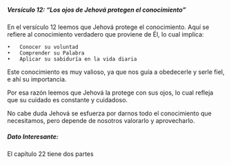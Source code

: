 ##### Versículo 12: “Los ojos de Jehová protegen el conocimiento”

En el versículo 12 leemos que Jehová protege el conocimiento. Aquí se refiere al conocimiento verdadero que proviene de Él, lo cual implica:

	•	Conocer su voluntad
	•	Comprender su Palabra
	•	Aplicar su sabiduría en la vida diaria

Este conocimiento es muy valioso, ya que nos guía a obedecerle y serle fiel, e ahí su importancia.

Por esa razón leemos que Jehová la protege con sus ojos, lo cual refleja que su cuidado es constante y cuidadoso.

No cabe duda  Jehová se esfuerza por darnos todo el conocimiento que necesitamos, pero depende de nosotros valorarlo y aprovecharlo.

##### Dato Interesante:
El capítulo 22 tiene dos partes 